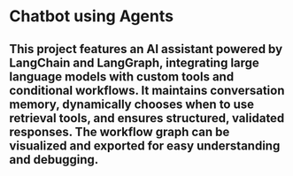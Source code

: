 # Chatbot using Agents

## This project features an AI assistant powered by LangChain and LangGraph, integrating large language models with custom tools and conditional workflows. It maintains conversation memory, dynamically chooses when to use retrieval tools, and ensures structured, validated responses. The workflow graph can be visualized and exported for easy understanding and debugging.